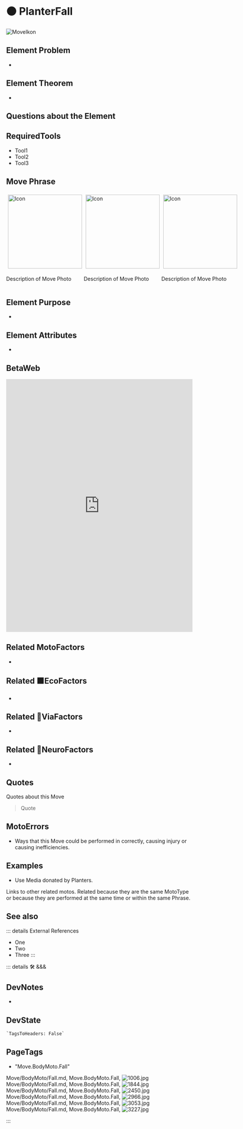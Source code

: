 
# 🟠 <moto>PlanterFall</moto>

![MoveIkon](/Move/Move_Ikon.png)

## Element Problem

-

## Element Theorem

-

## Questions about the Element

## RequiredTools

- Tool1
- Tool2
- Tool3

## <moto>Move Phrase</moto>

<div style="display: flex">
    <div>
        <img style="margin: 5px" height="200" width="200" alt="Icon" src="/Move/Moto_Icon.png"/>
        <p>Description of Move Photo</p>
    </div>
    <div>
        <img style="margin: 5px" height="200" width="200" alt="Icon" src="/Move/Moto_Icon.png"/>
        <p>Description of Move Photo</p>
    </div>
    <div>
        <img style="margin: 5px" height="200" width="200" alt="Icon" src="/Move/Moto_Icon.png"/>
        <p>Description of Move Photo</p>
    </div>
</div>

## Element Purpose

-

## Element Attributes

-

## BetaWeb

<iframe
    width="100%"
    height="684"
    frameborder="0"
    src="https://observablehq.com/embed/@d3/force-directed-graph/2?cells=chart"
></iframe>

## Related <moto>MotoFactors</moto>

-

## Related 🟩<eko>EcoFactors</eko>

-

## Related 🔻<via>ViaFactors</via>

-

## Related 💜<neuro>NeuroFactors</neuro>

-  

## Quotes

Quotes about this Move

> Quote

## MotoErrors

- Ways that this Move could be performed in correctly, causing injury or causing inefficiencies.

## Examples

- Use Media donated by Planters.

Links to other related motos. Related because they are the same MotoType or because they are performed at the same time or within the same Phrase.

## See also

::: details External References

- One
- Two
- Three
:::

::: details 🛠 <dev>&&&</dev>

## DevNotes

-

## DevState

```py
`TagsToHeaders: False`
```

<h2>PageTags</h2>

- "Move.BodyMoto.Fall"

Move/BodyMoto/Fall.md, <dev>Move.BodyMoto.Fall</dev>, ![1006.jpg](/PaperPhoto/1006.jpg)
Move/BodyMoto/Fall.md, <dev>Move.BodyMoto.Fall</dev>, ![1844.jpg](/PaperPhoto/1844.jpg)
Move/BodyMoto/Fall.md, <dev>Move.BodyMoto.Fall</dev>, ![2450.jpg](/PaperPhoto/2450.jpg)
Move/BodyMoto/Fall.md, <dev>Move.BodyMoto.Fall</dev>, ![2966.jpg](/PaperPhoto/2966.jpg)
Move/BodyMoto/Fall.md, <dev>Move.BodyMoto.Fall</dev>, ![3053.jpg](/PaperPhoto/3053.jpg)
Move/BodyMoto/Fall.md, <dev>Move.BodyMoto.Fall</dev>, ![3227.jpg](/PaperPhoto/3227.jpg)

:::
